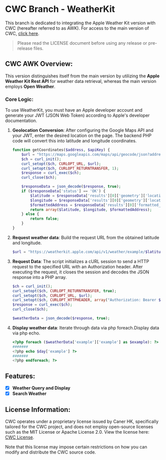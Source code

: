 # CWC Branch - WeatherKit

This branch is dedicated to integrating the Apple Weather Kit version with CWC (hereafter referred to as AWK). For access to the main version of CWC, [click here](https://github.com/Caner-HK/CWC-Caner-Weather-Channel/tree/main).

>Please read the LICENSE document before using any release or pre-release files.

## CWC AWK Overview:

This version distinguishes itself from the main version by utilizing the **Apple Weather Kit Rest API** for weather data retrieval, whereas the main version employs **Open Weather**.

### Core Logic:

To use WeatherKit, you must have an Apple developer account and generate your JWT (JSON Web Token) according to Apple's developer documentation.

1. **Geolocation Conversion**: After configuring the Google Maps API and your JWT, enter the desired location on the page. The backend PHP code will convert this into latitude and longitude coordinates.

    ```php
    function getCoordinates($address, $apiKey) {
        $url = "https://maps.googleapis.com/maps/api/geocode/json?address=" . urlencode($address) . "&key=" . $apiKey;
        $ch = curl_init();
        curl_setopt($ch, CURLOPT_URL, $url);
        curl_setopt($ch, CURLOPT_RETURNTRANSFER, 1);
        $response = curl_exec($ch);
        curl_close($ch);

        $responseData = json_decode($response, true);
        if ($responseData['status'] == 'OK') {
            $latitude = $responseData['results'][0]['geometry']['location']['lat'];
            $longitude = $responseData['results'][0]['geometry']['location']['lng'];
            $formattedAddress = $responseData['results'][0]['formatted_address'];
            return array($latitude, $longitude, $formattedAddress);
        } else {
            return false;
        }
    }
    ```
2. **Request weather data**: Build the request URL from the obtained latitude and longitude.
   ```php
   $url = "https://weatherkit.apple.com/api/v1/weather/example/$latitude/$longitude?countryCode=example&timezone=example&dataSets=example";
   ```
3. **Request Data**: The script initializes a cURL session to send a HTTP request to the specified URL with an Authorization header. After executing the request, it closes the session and decodes the JSON response into a PHP array.

   ```php
   $ch = curl_init();
   curl_setopt($ch, CURLOPT_RETURNTRANSFER, true);
   curl_setopt($ch, CURLOPT_URL, $url);
   curl_setopt($ch, CURLOPT_HTTPHEADER, array("Authorization: Bearer $JWT"));
   $response = curl_exec($ch);
   curl_close($ch);

   $weatherData = json_decode($response, true);
   ```
4. **Display weather data**: Iterate through data via php foreach.Display data via php echo.
   ```php
   <?php foreach ($weatherData['example']['example'] as $example): ?>
   #######
   <?php echo $day['example'] ?>
   #######
   <?php endforeach; ?>
   ```

## Features:

- [x] **Weather Query and Display**
- [x] **Search Weather**

## License Information:

CWC operates under a proprietary license issued by Caner HK, specifically tailored for the CWC project, and does not employ open-source licenses such as the MIT License or Apache License 2.0. View the license here: [CWC License](https://github.com/iMallpa/CWC-Caner-Weather-Channel/blob/main/LICENSE).

Note that this license may impose certain restrictions on how you can modify and distribute the CWC source code.
